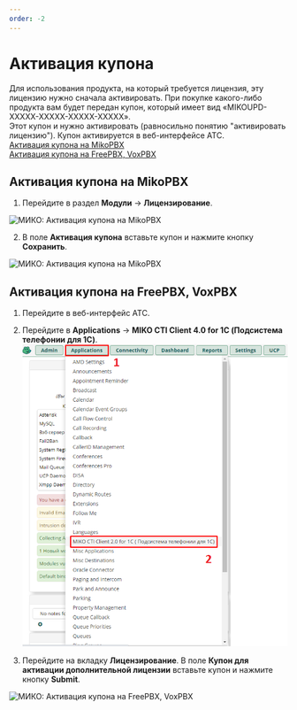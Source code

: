 ```yaml
---
order: -2
---
```


# Активация купона
Для использования продукта, на который требуется лицензия, эту лицензию нужно сначала активировать. При покупке какого-либо продукта вам будет передан купон, который имеет вид «MIKOUPD-XXXXX-XXXXX-XXXXX-XXXXX».  
Этот купон и нужно активировать (равносильно понятию "активировать лицензию"). Купон активируется в веб-интерфейсе АТС.  
[Активация купона на MikoPBX](#активация-купона-на-mikopbx)  
[Активация купона на FreePBX, VoxPBX](#активация-купона-на-freepbx-voxpbx)
## Активация купона на MikoPBX

1. Перейдите в раздел **Модули** → **Лицензирование**.

<img class="miko-shadow img-zoomable"  
    src="/assets/registration/aktiv_kupon_mikopbx_0.png"
    data-original="/assets/registration/aktiv_kupon_mikopbx_0.png"
    srcset="/assets/registration/aktiv_kupon_mikopbx_0_preview.png 1x, /assets/registration/aktiv_kupon_mikopbx_0.png 2x" 
    alt="МИКО: Активация купона на MikoPBX"
/> 

2. В поле **Активация купона** вставьте купон и нажмите кнопку **Сохранить**.

<img class="miko-shadow img-zoomable"  
    src="/assets/registration/aktiv_kupon_mikopbx_1.png"
    data-original="/assets/registration/aktiv_kupon_mikopbx_1.png"
    srcset="/assets/registration/aktiv_kupon_mikopbx_1_preview.png 1x, /assets/registration/aktiv_kupon_mikopbx_1.png 2x" 
    alt="МИКО: Активация купона на MikoPBX"
/> 

## Активация купона на FreePBX, VoxPBX
1. Перейдите в веб-интерфейс АТС.
2. Перейдите в **Applications** → **MIKO CTI Client 4.0 for 1C (Подсистема телефонии для 1С)**.
<img class="miko-shadow"  
    src="/assets/registration/aktiv_kupon_freepbx_0.png"
    alt="МИКО: Активация купона на FreePBX, VoxPBX"
/> 

3. Перейдите на вкладку **Лицензирование**. В поле **Купон для активации дополнительной лицензии** вставьте купон и нажмите кнопку **Submit**.

<img class="miko-shadow img-zoomable"  
    src="/assets/registration/aktiv_kupon_freepbx_1.png"
    data-original="/assets/registration/aktiv_kupon_freepbx_1.png"
    srcset="/assets/registration/aktiv_kupon_freepbx_1_preview.png 1x, /assets/registration/aktiv_kupon_freepbx_1.png 2x" 
    alt="МИКО: Активация купона на FreePBX, VoxPBX"
/> 

<!--## Активация купона на Mango
1. Перейдите на страницу лицензирования по ссылке.
```html
http://127.0.0.1:8222/license
``` 

Откроется форма со списком продуктов, присутствующих в лицензионном ключе.

<img class="miko-shadow img-zoomable"  
    src="/assets/registration/registraciya_mango_2.png"
    data-original="/assets/registration/registraciya_mango_2.png"
    srcset="/assets/registration/registraciya_mango_2_preview.png 1x, /assets/registration/registraciya_mango_2.png 2x" 
    alt="МИКО: Регистрация MikoPBX при использовании ВАТС Манго"
/> 

2. Внизу формы в поле **Активация купона** вставьте купон и нажмите кнопку **Активировать**.

<img class="miko-shadow"  
    src="/assets/registration/aktiv_kupon_mango_0.png"
    alt="МИКО: Активация купона на Mango"
/> 

3. На странице лицензирования в список продуктов добавится продукт, купон на который вы активировали.-->